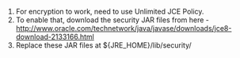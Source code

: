 1) For encryption to work, need to use Unlimited JCE Policy.
2) To enable that, download the security JAR files from here - http://www.oracle.com/technetwork/java/javase/downloads/jce8-download-2133166.html
3) Replace these JAR files at ${JRE_HOME}/lib/security/